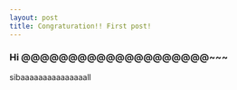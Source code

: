```yaml
---
layout: post
title: Congraturation!! First post!
---
```

### Hi @@@@@@@@@@@@@@@@@@@@~~~
sibaaaaaaaaaaaaaaall

